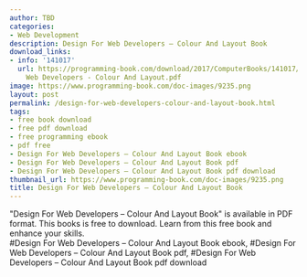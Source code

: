 ```yaml
---
author: TBD
categories:
- Web Development
description: Design For Web Developers – Colour And Layout Book
download_links:
- info: '141017'
  url: https://programming-book.com/download/2017/ComputerBooks/141017/Design For
    Web Developers - Colour And Layout.pdf
image: https://www.programming-book.com/doc-images/9235.png
layout: post
permalink: /design-for-web-developers-colour-and-layout-book.html
tags:
- free book download
- free pdf download
- free programming ebook
- pdf free
- Design For Web Developers – Colour And Layout Book ebook
- Design For Web Developers – Colour And Layout Book pdf
- Design For Web Developers – Colour And Layout Book pdf download
thumbnail_url: https://www.programming-book.com/doc-images/9235.png
title: Design For Web Developers – Colour And Layout Book
---
```


 
<div class="item-desc text-justify">
  "Design For Web Developers – Colour And Layout Book" is available in PDF format. This books is free to download. Learn from this free book and enhance your skills.
  <br>
  #Design For Web Developers – Colour And Layout Book ebook, #Design For Web Developers – Colour And Layout Book pdf, #Design For Web Developers – Colour And Layout Book pdf download
</div>